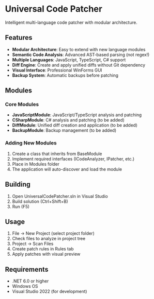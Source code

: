 ﻿# Universal Code Patcher

Intelligent multi-language code patcher with modular architecture.

## Features

- **Modular Architecture**: Easy to extend with new language modules
- **Semantic Code Analysis**: Advanced AST-based parsing (not regex!)
- **Multiple Languages**: JavaScript, TypeScript, C# support
- **Diff Engine**: Create and apply unified diffs without Git dependency
- **Visual Interface**: Professional WinForms GUI
- **Backup System**: Automatic backups before patching

## Modules

### Core Modules
- **JavaScriptModule**: JavaScript/TypeScript analysis and patching
- **CSharpModule**: C# analysis and patching (to be added)
- **DiffModule**: Unified diff creation and application (to be added)
- **BackupModule**: Backup management (to be added)

### Adding New Modules

1. Create a class that inherits from BaseModule
2. Implement required interfaces (ICodeAnalyzer, IPatcher, etc.)
3. Place in Modules folder
4. The application will auto-discover and load the module

## Building

1. Open UniversalCodePatcher.sln in Visual Studio
2. Build solution (Ctrl+Shift+B)
3. Run (F5)

## Usage

1. File → New Project (select project folder)
2. Check files to analyze in project tree
3. Project → Scan Files
4. Create patch rules in Rules tab
5. Apply patches with visual preview

## Requirements

- .NET 6.0 or higher
- Windows OS
- Visual Studio 2022 (for development)
